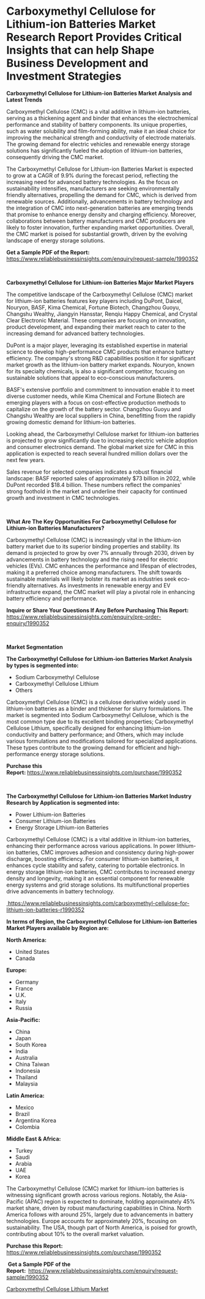 <p><h1>Carboxymethyl Cellulose for Lithium-ion Batteries Market Research Report Provides Critical Insights that can help Shape Business Development and Investment Strategies</h1></p><p><strong>Carboxymethyl Cellulose for Lithium-ion Batteries Market Analysis and Latest Trends</strong></p>
<p><p>Carboxymethyl Cellulose (CMC) is a vital additive in lithium-ion batteries, serving as a thickening agent and binder that enhances the electrochemical performance and stability of battery components. Its unique properties, such as water solubility and film-forming ability, make it an ideal choice for improving the mechanical strength and conductivity of electrode materials. The growing demand for electric vehicles and renewable energy storage solutions has significantly fueled the adoption of lithium-ion batteries, consequently driving the CMC market.</p><p>The Carboxymethyl Cellulose for Lithium-ion Batteries Market is expected to grow at a CAGR of 9.9% during the forecast period, reflecting the increasing need for advanced battery technologies. As the focus on sustainability intensifies, manufacturers are seeking environmentally friendly alternatives, propelling the demand for CMC, which is derived from renewable sources. Additionally, advancements in battery technology and the integration of CMC into next-generation batteries are emerging trends that promise to enhance energy density and charging efficiency. Moreover, collaborations between battery manufacturers and CMC producers are likely to foster innovation, further expanding market opportunities. Overall, the CMC market is poised for substantial growth, driven by the evolving landscape of energy storage solutions.</p></p>
<p><strong>Get a Sample PDF of the Report:&nbsp;</strong> <a href="https://www.reliablebusinessinsights.com/enquiry/request-sample/1990352?utm_campaign=97&utm_medium=2&utm_source=Github&utm_content=ia&utm_term=05022025&utm_id=carboxymethyl-cellulose-for-lithium-ion-batteries">https://www.reliablebusinessinsights.com/enquiry/request-sample/1990352</a></p>
<p>&nbsp;</p>
<p><strong>Carboxymethyl Cellulose for Lithium-ion Batteries Major Market Players</strong></p>
<p><p>The competitive landscape of the Carboxymethyl Cellulose (CMC) market for lithium-ion batteries features key players including DuPont, Daicel, Nouryon, BASF, Kima Chemical, Fortune Biotech, Changzhou Guoyu, Changshu Wealthy, Jiangyin Hansstar, Renqiu Happy Chemical, and Crystal Clear Electronic Material. These companies are focusing on innovation, product development, and expanding their market reach to cater to the increasing demand for advanced battery technologies.</p><p>DuPont is a major player, leveraging its established expertise in material science to develop high-performance CMC products that enhance battery efficiency. The company's strong R&D capabilities position it for significant market growth as the lithium-ion battery market expands. Nouryon, known for its specialty chemicals, is also a significant competitor, focusing on sustainable solutions that appeal to eco-conscious manufacturers.</p><p>BASF's extensive portfolio and commitment to innovation enable it to meet diverse customer needs, while Kima Chemical and Fortune Biotech are emerging players with a focus on cost-effective production methods to capitalize on the growth of the battery sector. Changzhou Guoyu and Changshu Wealthy are local suppliers in China, benefitting from the rapidly growing domestic demand for lithium-ion batteries.</p><p>Looking ahead, the Carboxymethyl Cellulose market for lithium-ion batteries is projected to grow significantly due to increasing electric vehicle adoption and consumer electronics demand. The global market size for CMC in this application is expected to reach several hundred million dollars over the next few years.</p><p>Sales revenue for selected companies indicates a robust financial landscape: BASF reported sales of approximately $73 billion in 2022, while DuPont recorded $18.4 billion. These numbers reflect the companies' strong foothold in the market and underline their capacity for continued growth and investment in CMC technologies.</p></p>
<p>&nbsp;</p>
<p><strong>What Are The Key Opportunities For Carboxymethyl Cellulose for Lithium-ion Batteries Manufacturers?</strong></p>
<p><p>Carboxymethyl Cellulose (CMC) is increasingly vital in the lithium-ion battery market due to its superior binding properties and stability. Its demand is projected to grow by over 7% annually through 2030, driven by advancements in battery technology and the rising need for electric vehicles (EVs). CMC enhances the performance and lifespan of electrodes, making it a preferred choice among manufacturers. The shift towards sustainable materials will likely bolster its market as industries seek eco-friendly alternatives. As investments in renewable energy and EV infrastructure expand, the CMC market will play a pivotal role in enhancing battery efficiency and performance.</p></p>
<p><strong>Inquire or Share Your Questions If Any Before Purchasing This Report:</strong> <a href="https://www.reliablebusinessinsights.com/enquiry/pre-order-enquiry/1990352?utm_campaign=97&utm_medium=2&utm_source=Github&utm_content=ia&utm_term=05022025&utm_id=carboxymethyl-cellulose-for-lithium-ion-batteries">https://www.reliablebusinessinsights.com/enquiry/pre-order-enquiry/1990352</a></p>
<p>&nbsp;</p>
<p><strong>Market Segmentation</strong></p>
<p><strong>The Carboxymethyl Cellulose for Lithium-ion Batteries Market Analysis by types is segmented into:</strong></p>
<p><ul><li>Sodium Carboxymethyl Cellulose</li><li>Carboxymethyl Cellulose Lithium</li><li>Others</li></ul></p>
<p><p>Carboxymethyl Cellulose (CMC) is a cellulose derivative widely used in lithium-ion batteries as a binder and thickener for slurry formulations. The market is segmented into Sodium Carboxymethyl Cellulose, which is the most common type due to its excellent binding properties; Carboxymethyl Cellulose Lithium, specifically designed for enhancing lithium-ion conductivity and battery performance; and Others, which may include various formulations and modifications tailored for specialized applications. These types contribute to the growing demand for efficient and high-performance energy storage solutions.</p></p>
<p><strong>Purchase this Report:&nbsp;</strong><a href="https://www.reliablebusinessinsights.com/purchase/1990352?utm_campaign=97&utm_medium=2&utm_source=Github&utm_content=ia&utm_term=05022025&utm_id=carboxymethyl-cellulose-for-lithium-ion-batteries">https://www.reliablebusinessinsights.com/purchase/1990352</a></p>
<p>&nbsp;</p>
<p><strong>The Carboxymethyl Cellulose for Lithium-ion Batteries Market Industry Research by Application is segmented into:</strong></p>
<p><ul><li>Power Lithium-ion Batteries</li><li>Consumer Lithium-ion Batteries</li><li>Energy Storage Lithium-ion Batteries</li></ul></p>
<p><p>Carboxymethyl Cellulose (CMC) is a vital additive in lithium-ion batteries, enhancing their performance across various applications. In power lithium-ion batteries, CMC improves adhesion and consistency during high-power discharge, boosting efficiency. For consumer lithium-ion batteries, it enhances cycle stability and safety, catering to portable electronics. In energy storage lithium-ion batteries, CMC contributes to increased energy density and longevity, making it an essential component for renewable energy systems and grid storage solutions. Its multifunctional properties drive advancements in battery technology.</p></p>
<p><a href="https://www.reliablebusinessinsights.com/carboxymethyl-cellulose-for-lithium-ion-batteries-r1990352?utm_campaign=97&utm_medium=2&utm_source=Github&utm_content=ia&utm_term=05022025&utm_id=carboxymethyl-cellulose-for-lithium-ion-batteries">&nbsp;https://www.reliablebusinessinsights.com/carboxymethyl-cellulose-for-lithium-ion-batteries-r1990352</a></p>
<p><strong>In terms of Region, the Carboxymethyl Cellulose for Lithium-ion Batteries Market Players available by Region are:</strong></p>
<p>
    <p> <strong> North America: </strong>
        <ul>
            <li>United States</li>
            <li>Canada</li>
        </ul>
        </p> 
    <p> <strong> Europe: </strong>
        <ul>
            <li>Germany</li>
            <li>France</li>
            <li>U.K.</li>
            <li>Italy</li>
            <li>Russia</li>
        </ul>
        </p> 
    <p> <strong> Asia-Pacific: </strong>
        <ul>
            <li>China</li>
            <li>Japan</li>
            <li>South Korea</li>
            <li>India</li>
            <li>Australia</li>
            <li>China Taiwan</li>
            <li>Indonesia</li>
            <li>Thailand</li>
            <li>Malaysia</li>
        </ul>
        </p> 
    <p> <strong> Latin America: </strong>
        <ul>
            <li>Mexico</li>
            <li>Brazil</li>
            <li>Argentina Korea</li>
            <li>Colombia</li>
        </ul>
        </p> 
    <p> <strong> Middle East & Africa: </strong>
        <ul>
            <li>Turkey</li>
            <li>Saudi</li>
            <li>Arabia</li>
            <li>UAE</li>
            <li>Korea</li>
        </ul>
    </p>
    </p>
<p><p>The Carboxymethyl Cellulose (CMC) market for lithium-ion batteries is witnessing significant growth across various regions. Notably, the Asia-Pacific (APAC) region is expected to dominate, holding approximately 45% market share, driven by robust manufacturing capabilities in China. North America follows with around 25%, largely due to advancements in battery technologies. Europe accounts for approximately 20%, focusing on sustainability. The USA, though part of North America, is poised for growth, contributing about 10% to the overall market valuation.</p></p>
<p><strong>Purchase this Report: </strong><a href="https://www.reliablebusinessinsights.com/purchase/1990352?utm_campaign=97&utm_medium=2&utm_source=Github&utm_content=ia&utm_term=05022025&utm_id=carboxymethyl-cellulose-for-lithium-ion-batteries">https://www.reliablebusinessinsights.com/purchase/1990352</a></p>
<p>&nbsp;<strong>Get a Sample PDF of the Report:&nbsp;&nbsp;</strong><a href="https://www.reliablebusinessinsights.com/enquiry/request-sample/1990352?utm_campaign=97&utm_medium=2&utm_source=Github&utm_content=ia&utm_term=05022025&utm_id=carboxymethyl-cellulose-for-lithium-ion-batteries">https://www.reliablebusinessinsights.com/enquiry/request-sample/1990352</a></p>
<p><strong></strong></p>
<p><p><a href="https://github.com/daphnyvashdi/Market-Research-Report-List-1/blob/main/carboxymethyl-cellulose-lithium-market.md?utm_campaign=97&utm_medium=2&utm_source=Github&utm_content=ia&utm_term=05022025&utm_id=carboxymethyl-cellulose-for-lithium-ion-batteries">Carboxymethyl Cellulose Lithium Market</a></p></p>